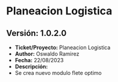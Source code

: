 # Planeacion Logistica
## Versión: 1.0.2.0

- __Ticket/Proyecto:__ Planeacion Logistica
- __Author:__ Oswaldo Ramirez
- __Fecha:__ 22/08/2023
- __Descripción:__
 - Se crea nuevo modulo flete optimo
